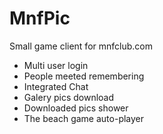 # MnfPic
Small game client for mnfclub.com

 <ul>
  <li>Multi user login</li>
  <li>People meeted remembering</li>
  <li>Integrated Chat</li>
  <li>Galery pics download</li>
  <li>Downloaded pics shower</li>
  <li>The beach game auto-player</li>
</ul>

